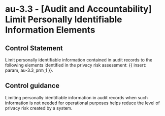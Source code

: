 # au-3.3 - \[Audit and Accountability\] Limit Personally Identifiable Information Elements

## Control Statement

Limit personally identifiable information contained in audit records to the following elements identified in the privacy risk assessment: {{ insert: param, au-3.3_prm_1 }}.

## Control guidance

Limiting personally identifiable information in audit records when such information is not needed for operational purposes helps reduce the level of privacy risk created by a system.
